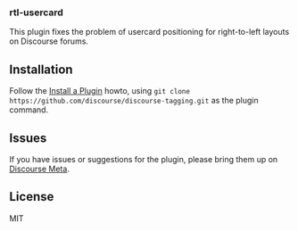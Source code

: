 ### rtl-usercard

This plugin fixes the problem of usercard positioning for right-to-left
layouts on Discourse forums.

## Installation

Follow the [Install a Plugin](https://meta.discourse.org/t/install-a-plugin/19157) howto, using
`git clone https://github.com/discourse/discourse-tagging.git` as the plugin command.

## Issues

If you have issues or suggestions for the plugin, please bring them up on [Discourse Meta](https://meta.discourse.org).

## License

MIT